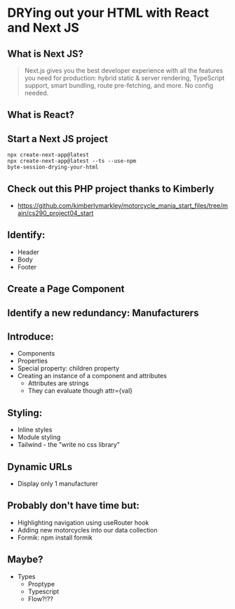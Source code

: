 # DRYing out your HTML with React and Next JS

## What is Next JS?

> Next.js gives you the best developer experience with all the features you need for production: hybrid static & server rendering, TypeScript support, smart bundling, route pre-fetching, and more. No config needed.

## What is React?

## Start a Next JS project

```shell
npx create-next-app@latest
npx create-next-app@latest --ts --use-npm
byte-session-drying-your-html
```

## Check out this PHP project thanks to Kimberly

- https://github.com/kimberlymarkley/motorcycle_mania_start_files/tree/main/cs290_project04_start

## Identify:

- Header
- Body
- Footer

## Create a Page Component

## Identify a new redundancy: Manufacturers

## Introduce:

- Components
- Properties
- Special property: children property
- Creating an instance of a component and attributes
  - Attributes are strings
  - They can evaluate though attr={val}

## Styling:

- Inline styles
- Module styling
- Tailwind - the "write no css library"

## Dynamic URLs

- Display only 1 manufacturer

## Probably don't have time but:

- Highlighting navigation using useRouter hook
- Adding new motorcycles into our data collection
- Formik: npm install formik

## Maybe?

- Types
  - Proptype
  - Typescript
  - Flow?!??
